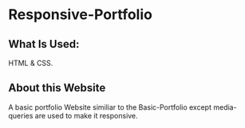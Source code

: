 # Responsive-Portfolio

## What Is Used: 
HTML & CSS.

## About this Website
A basic portfolio Website similiar to the Basic-Portfolio except media-queries are used to make it responsive. 
